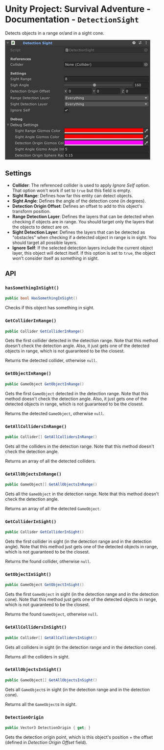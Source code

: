 # Unity Project: Survival Adventure - Documentation - `DetectionSight`

Detects objects in a range or/and in a sight cone.

![`DetectionSight` component inspector preview](./Images/detection-sight-inspector.jpg)

## Settings

- **Collider**: The referenced collider is used to apply *Ignore Self* option. That option won't work if set to `true` but this field is empty.
- **Sight Range**: Defines how far this entity can detect objects.
- **Sight Angle**: Defines the angle of the detection cone (in degrees).
- **Detection Origin Offset**: Defines an offset to add to this object's transform position.
- **Range Detection Layer**: Defines the layers that can be detected when checking if objects are in range. You should target only the layers that the objects to detect are on.
- **Sight Detection Layer**: Defines the layers that can be detected as "obstacles" when checking if a detected object in range is in sight. You should target all possible layers.
- **Ignore Self**: If the selected detection layers include the current object layer, this object will detect itself. If this option is set to `true`, the object won't consider itself as something in sight.

## API

### `hasSomethingInSight()`

```cs
public bool HasSomethingInSight()
```

Checks if this object has something in sight.

### `GetColliderInRange()`

```cs
public Collider GetColliderInRange()
```

Gets the first collider detected in the detection range. Note that this method doesn't check the detection angle. Also, it just gets one of the detected objects in range, which is not guaranteed to be the closest.

Returns the detected collider, otherwise `null`.

### `GetObjectInRange()`

```cs
public GameObject GetObjectInRange()
```

Gets the first `GameObject` detected in the detection range. Note that this method doesn't check the detection angle. Also, it just gets one of the detected objects in range, which is not guaranteed to be the closest.

Returns the detected `GameObject`, otherwise `null`.

### `GetAllCollidersInRange()`

```cs
public Collider[] GetAllCollidersInRange()
```

Gets all the colliders in the detection range. Note that this method doesn't check the detection angle.

Returns an array of all the detected colliders.

### `GetAllObjectsInRange()`

```cs
public GameObject[] GetAllObjectsInRange()
```

Gets all the `GameObject` in the detection range. Note that this method doesn't check the detection angle.

Returns an array of all the detected `GameObject`.

### `GetColliderInSight()`

```cs
public Collider GetColliderInSight()
```

Gets the first collider in sight (in the detection range and in the detection angle). Note that this method just gets one of the detected objects in range, which is not guaranteed to be the closest.

Returns the found collider, otherwise `null`.

### `GetObjectInSight()`

```cs
public GameObject GetObjectInSight()
```

Gets the first `GameObject` in sight (in the detection range and in the detection cone). Note that this method just gets one of the detected objects in range, which is not guaranteed to be the closest.

Returns the found `GameObject`, otherwise `null`.

### `GetAllCollidersInSight()`

```cs
public Collider[] GetAllCollidersInSight()
```

Gets all colliders in sight (in the detection range and in the detection cone).

Returns all the colliders in sight.

### `GetAllObjectsInSight()`

```cs
public GameObject[] GetAllObjectsInSight()
```

Gets all `GameObject`s in sight (in the detection range and in the detection cone).

Returns all the `GameObject`s in sight.

### `DetectionOrigin`

```cs
public Vector3 DetectionOrigin { get; }
```

Gets the detection origin point, which is this object's position + the offset (defined in *Detection Origin Offset* field).